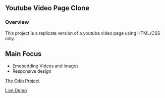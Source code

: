 ## Youtube Video Page Clone

### Overview

This project is a replicate version of a youtube video page using HTML/CSS only.

 ## Main Focus

- Emebedding Videos and Images
- Responsive design

[The Odin Project](https://www.theodinproject.com/courses/html-and-css/lessons/embedding-images-and-video)

[Live Demo](https://alex-lvl.github.io/youtube-page-clone/)